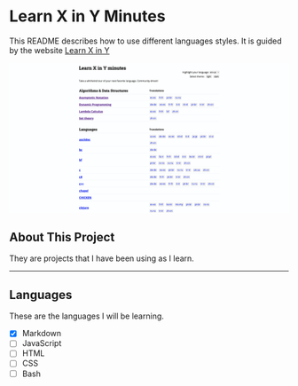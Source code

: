 # Learn X in Y Minutes

This README describes how to use different languages styles. It is guided by the website [Learn X in Y](https://learnxinyminutes.com/)



![Imag](learn_x_in_y.png "example")

## About This Project
They are projects that I have been using as I learn.
___

## Languages
These are the languages I will be learning.

- [x] Markdown  
- [ ] JavaScript
- [ ] HTML
- [ ] CSS
- [ ] Bash 
